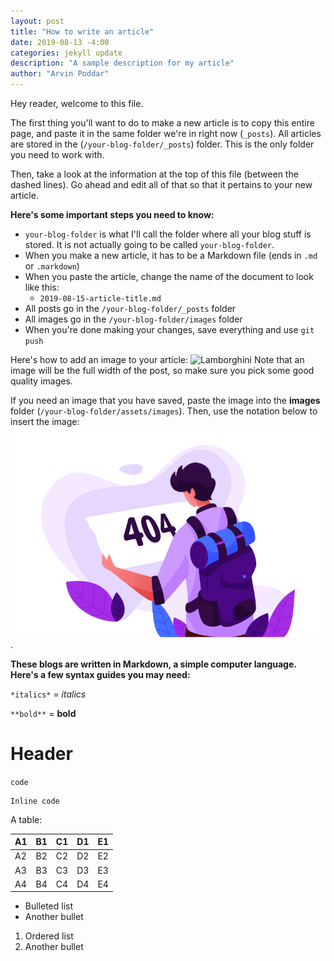 ```yaml
---
layout: post
title: "How to write an article"
date: 2019-08-13 -4:00
categories: jekyll update
description: "A sample description for my article"
author: "Arvin Poddar"
---
```


Hey reader, welcome to this file.

The first thing you'll want to do to make a new article is to copy this entire page, and paste it in the same folder we're in right now (`_posts`). All articles are stored in the (`/your-blog-folder/_posts`) folder. This is the only folder you need to work with.

Then, take a look at the information at the top of this file (between the dashed lines). Go ahead and edit all of that so that it pertains to your new article.

**Here's some important steps you need to know:**

- `your-blog-folder` is what I'll call the folder where all your blog stuff is stored. It is not actually going to be called `your-blog-folder`.
- When you make a new article, it has to be a Markdown file (ends in `.md` or `.markdown`)
- When you paste the article, change the name of the document to look like this:
  - `2019-08-15-article-title.md`
- All posts go in the `/your-blog-folder/_posts` folder
- All images go in the `/your-blog-folder/images` folder
- When you're done making your changes, save everything and use `git push`

Here's how to add an image to your article:
![Lamborghini](https://www.lamborghini.com/sites/it-en/files/DAM/lamborghini/model/huracan/Evo/car-configurator.jpg)
Note that an image will be the full width of the post, so make sure you pick some good quality images.

If you need an image that you have saved, paste the image into the **images** folder (`/your-blog-folder/assets/images`). Then, use the notation below to insert the image:
![Lamborghini](/assets/images/404.png).

**These blogs are written in Markdown, a simple computer language. Here's a few syntax guides you may need:**

`*italics*` = _italics_

`**bold**` = **bold**

# Header

`code`

```
Inline code
```

A table:

| A1  | B1  | C1  | D1  | E1  |
| --- | --- | --- | --- | --- |
| A2  | B2  | C2  | D2  | E2  |
| A3  | B3  | C3  | D3  | E3  |
| A4  | B4  | C4  | D4  | E4  |

- Bulleted list
- Another bullet

1. Ordered list
2. Another bullet

[//]: # "You can write invisible comments for your own reference like this"
